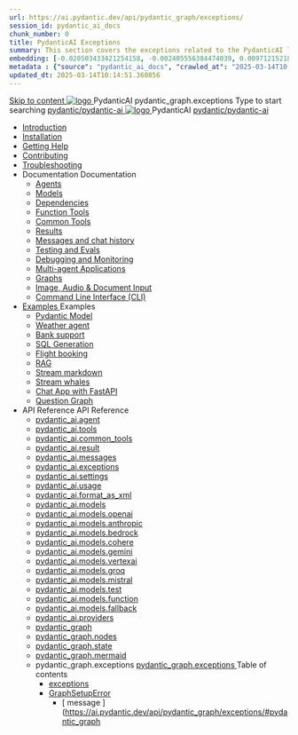 ```yaml
---
url: https://ai.pydantic.dev/api/pydantic_graph/exceptions/
session_id: pydantic_ai_docs
chunk_number: 0
title: PydanticAI Exceptions
summary: This section covers the exceptions related to the PydanticAI library, including how to handle errors that may occur during its usage.
embedding: [-0.020503433421254158, -0.002405556384474039, 0.009712152183055878, -0.010210211388766766, 0.019867023453116417, 0.01570269651710987, -0.048975810408592224, 0.014526723884046078, -0.012748929671943188, 0.01674032025039196, -0.006644246634095907, -0.09125549346208572, -0.016961678862571716, -0.012700507417321205, 0.03530685603618622, 0.005112023092806339, -0.029136458411812782, 0.01550900749862194, 0.0015036888653412461, 0.06341952830553055, 0.055810291320085526, 0.019631829112768173, 0.025096645578742027, 0.03724375367164612, -0.0045862942934036255, 0.011801233515143394, 0.039208319038152695, 0.04324813187122345, 0.023768486455082893, -0.005838359706103802, 0.020863141864538193, -0.022205134853720665, -0.03126704320311546, -0.013080968521535397, 0.026466308161616325, 0.012721260078251362, -0.014049417339265347, 0.011489946395158768, -0.0008037255611270666, 0.02017139457166195, 0.026341792196035385, -0.031322382390499115, 0.03431073948740959, 0.019147604703903198, -0.07946809381246567, 0.004862993955612183, -0.005371429026126862, 0.03666268289089203, 0.006436722353100777, -0.018082313239574432, -0.08085159212350845, 0.004738478921353817, -0.03666268289089203, 0.009684482589364052, -0.03317626938223839, -0.008107295259833336, -0.03406170755624771, 0.021499551832675934, -0.009871254675090313, -0.03348064050078392, 0.027171891182661057, 0.012043345719575882, -0.025691548362374306, 0.05915835499763489, -0.04252871498465538, 0.012970289215445518, -0.060929231345653534, 0.01642211526632309, -0.05722145736217499, -0.005741514731198549, 0.02701970562338829, 0.03206947073340416, -0.02120901644229889, -0.07714381814002991, -0.01809614710509777, -0.033785007894039154, 0.04189230501651764, 0.10105066001415253, -0.019507315009832382, -0.07006031274795532, 0.01014795433729887, 0.03063063509762287, -0.026798347011208534, 0.01337842084467411, -0.016200756654143333, -0.03004956617951393, -0.03835055232048035, -0.014084004797041416, -0.004914875142276287, -0.05008260905742645, -0.019438140094280243, -0.024404896423220634, -0.01460973359644413, 0.01189116109162569, 0.09374579042196274, 0.006748009007424116, 0.03547287732362747, 0.008792126551270485, 0.005606623832136393, -0.0026545857544988394, 0.0028811334632337093, -0.04241803288459778, -0.05315397307276726, 0.02571921795606613, 0.028223348781466484, -0.020461928099393845, 0.003500248771160841, -0.0004634716606233269, -0.0005222703330218792, -0.015882551670074463, -0.09429918974637985, -0.009753657504916191, -0.03497481718659401, 0.03826754167675972, -0.07072439044713974, -0.01577187143266201, -0.00986433681100607, 0.004015601705759764, 0.02476460486650467, -0.02418353594839573, -0.03428306803107262, 0.0013411279069259763, 0.020282072946429253, 0.022703194990754128, 0.02927480824291706, 0.013094804249703884, -0.009622225537896156, -0.021693240851163864, -0.04607046768069267, -0.01667114533483982, 0.006626952905207872, -0.006267243530601263, 0.026452472433447838, -0.022896884009242058, -0.012928783893585205, 0.01591022126376629, -0.04507434740662575, -0.0005041119293309748, -0.024404896423220634, 0.0014163556043058634, 0.03193112090229988, -0.027835970744490623, -0.004268089774996042, 0.031460732221603394, -0.011095650494098663, 0.012340798042714596, -0.01744590327143669, 0.004153951071202755, -0.028721408918499947, 0.018926246091723442, 0.03583258390426636, 0.03076898492872715, -0.022412659600377083, -0.02935781702399254, -0.0354452058672905, -0.006754926405847073, 0.01667114533483982, 0.0231320783495903, 0.014775753021240234, -0.04438260197639465, -0.028555389493703842, 0.06579913944005966, -0.023809991776943207, -0.0025196948554366827, -0.02657698653638363, 0.0033878395333886147, -0.05838359519839287, -0.02061411365866661, -0.029911216348409653, -0.059379711747169495, -0.014595898799598217, -0.04275007173418999, -0.03328695148229599, 0.020060714334249496, 0.022329648956656456, -0.012783517129719257, -0.040951527655124664, -0.021679405122995377, 0.005229620728641748, -0.03904230147600174, -0.02726873569190502, 0.000798105145804584, -0.014568229205906391, -0.018566535785794258, -0.025055140256881714, -0.028195679187774658, 0.030021896585822105, 0.016449784860014915, -0.013980242423713207, 0.044299591332674026, 0.001086910255253315, 0.023630136623978615, 0.03527918830513954, 0.01972867362201214, 0.029828205704689026, -0.04225201532244682, 0.0596010722219944, -0.004254254978150129, 0.02017139457166195, 0.038571909070014954, -0.012077933177351952, -0.008363242261111736, 0.03550054505467415, 0.02630028687417507, -0.0026027048006653786, -0.034034039825201035, 0.011317010037600994, -0.0014198143035173416, -0.009739822708070278, -0.03796317055821419, 0.03356365114450455, -0.07216323167085648, 0.0053748879581689835, -0.0038149943575263023, 0.011559121310710907, 0.007028167136013508, -0.05910301208496094, 0.006270702462643385, -0.002939932281151414, 0.039789389818906784, -0.045351047068834305, 0.06718263775110245, 0.01563352160155773, 0.006052801385521889, 0.02365780808031559, -0.016117746010422707, 0.04750930517911911, -0.0651904046535492, 0.01957648992538452, 0.062091369181871414, 0.005295336712151766, 0.006388299632817507, -0.006837936583906412, -0.013828057795763016, 0.015163132920861244, -0.054924849420785904, 0.006668458227068186, -0.0020631407387554646, 0.014789588749408722, 0.00895814597606659, 0.014035582542419434, -0.014042499475181103, -7.944302342366427e-05, 0.03511316701769829, 0.011268586851656437, 0.00447561452165246, -0.009587638080120087, -0.025497859343886375, -0.007284114602953196, 0.052655916661024094, 0.0548141710460186, 0.0004721185250673443, 0.010445406660437584, -0.009940429590642452, -0.013931820169091225, -0.018206827342510223, -0.00016288521874230355, -0.009940429590642452, -0.02941315621137619, 0.004579376894980669, 0.005983626935631037, 0.02515198476612568, -0.00920717604458332, -0.01069443579763174, -0.024294216185808182, -0.04648551717400551, -0.019756345078349113, 0.012742011807858944, -0.07033701241016388, -0.05063600838184357, 0.028361698612570763, 0.0298005361109972, 0.05085736885666847, -0.026466308161616325, -0.04194764420390129, 0.016532795503735542, 0.002398638753220439, 0.03583258390426636, 0.024031352251768112, -0.002177279209718108, 0.008799044415354729, 0.02430805191397667, 0.0336189903318882, 0.020932316780090332, -0.00048595349653624, 0.04488065838813782, 0.004579376894980669, -0.012465312145650387, 0.0030350475572049618, -0.010514580644667149, 0.026646161451935768, -0.00020417396444827318, 0.034089379012584686, -0.01667114533483982, 0.02275853417813778, -0.03184811398386955, 0.07443216443061829, 0.02416970208287239, 0.048892803490161896, -0.026341792196035385, 0.03530685603618622, -0.00567233981564641, -0.027683785185217857, -0.018525032326579094, -0.0024902955628931522, 0.008107295259833336, -0.009725987911224365, -0.009456205181777477, 0.05744281783699989, -0.018206827342510223, -0.03724375367164612, -0.0043510994873940945, -0.019313625991344452, -0.022703194990754128, -0.011738976463675499, -0.017528913915157318, 0.07891469448804855, -0.031460732221603394, 0.028804417699575424, -0.036164626479148865, -0.05744281783699989, -0.06314282864332199, 0.026535483077168465, 0.029440827667713165, -0.06480302661657333, -0.012880361638963223, 0.025456354022026062, 0.0026822558138519526, -0.011510699056088924, -0.0167541541159153, 0.002711655106395483, -0.03489180654287338, -0.00811421312391758, 0.04584910720586777, 0.004330347292125225, -0.024930624291300774, 0.0020354706794023514, 0.03478112816810608, -0.0125068174675107, 0.015384492464363575, -0.03879326954483986, -0.04673454537987709, -0.024598585441708565, -0.024225041270256042, -0.032290831208229065, 0.005748432129621506, 0.004966755863279104, 0.04584910720586777, 0.0033463346771895885, 0.011662883684039116, -0.010424653999507427, -0.003628222271800041, 0.008031203411519527, 0.03705006465315819, -0.01828983798623085, -0.004842241294682026, 0.0035555886570364237, -0.002986625302582979, -0.007118094712495804, 0.025318004190921783, -0.0558379590511322, -0.01668497920036316, -0.03879326954483986, -0.012887279503047466, -0.010064944624900818, 0.008556932210922241, -0.03032626584172249, -0.03226316347718239, 0.024847615510225296, 0.002561199711635709, 0.01596556045114994, -0.0013125932309776545, 0.005426769144833088, -0.010396983474493027, -0.005426769144833088, -0.045932117849588394, -0.02411436103284359, -0.0029883545357733965, 0.021956104785203934, 0.039014630019664764, 0.012963371351361275, -0.01312247384339571, 0.008363242261111736, 0.012008758261799812, 0.03212481364607811, 0.009428535588085651, 0.002588869770988822, 0.013689707964658737, -0.010279386304318905, 0.05628068000078201, 0.04435493052005768, -0.010901960544288158, -0.00359709351323545, 0.003273701062425971, 0.01978401467204094, 0.004973673727363348, -0.02533183991909027, 0.013316163793206215, 0.07852731645107269, 0.023284263908863068, 0.0014336493331938982, -0.00463817548006773, -0.008619189262390137, 0.028583059087395668, -0.0009511545649729669, 0.01667114533483982, 0.0711117684841156, 0.03428306803107262, -0.0034310738556087017, -0.014153179712593555, 0.02844470925629139, -0.020074548199772835, -0.010383148677647114, -0.03835055232048035, -0.03619229421019554, -0.07155448943376541, 0.023353438824415207, 0.021416541188955307, 0.008543097414076328, 0.023671641945838928, -0.009573802351951599, -0.06602050364017487, -0.052130185067653656, -0.002253371523693204, -0.0653010830283165, 0.05177047848701477, 0.06148263067007065, -0.045600078999996185, 0.0345320962369442, -0.061316609382629395, 0.021817754954099655, 0.016712650656700134, 0.030685974285006523, 0.0012840586714446545, 0.03915297985076904, -0.03024325519800186, 0.0006385705783031881, 0.02113984152674675, 0.005011719651520252, 0.002770453691482544, -0.01377271767705679, -0.049031153321266174, -0.00019801307644229382, 0.02927480824291706, -0.012264705263078213, -0.040702495723962784, 0.004465238191187382, -0.03143306449055672, -0.007277196738868952, -0.016076240688562393, 0.002377886325120926, -0.019175276160240173, -0.020918482914566994, -0.012354632839560509, -0.04214133322238922, -0.03204180300235748, 0.07841663807630539, -0.014651238918304443, 0.04510201886296272, -0.0068483129143714905, 0.017999302595853806, 0.021084502339363098, -0.031571414321660995, 0.05016561970114708, -0.028804417699575424, -0.008107295259833336, 0.019092265516519547, -0.01454055868089199, 0.001118903630413115, 0.010943464934825897, 0.02573305368423462, -0.02321508899331093, 0.022080620750784874, -0.029579177498817444, -0.010563003830611706, -0.01698935031890869, 0.03533452749252319, 0.015010948292911053, -0.009802079759538174, 0.005751891061663628, -0.00023930183670017868, -0.016560465097427368, 0.010659848339855671, 0.009829750284552574, 0.022661689668893814, 0.06314282864332199, -0.026812180876731873, -0.04131123423576355, -0.02624494768679142, 0.015619686804711819, -0.044769980013370514, 0.007097342051565647, 0.029247136786580086, -0.01714153401553631, 0.009781327098608017, 0.012479147873818874, -0.06397292762994766, -0.013606698252260685, 0.0005041119293309748, -0.024391060695052147, -0.01880173198878765, -0.0373821035027504, -0.026729172095656395, 0.016823329031467438, -0.0026597739197313786, -0.03699472174048424, 0.009622225537896156, -0.009172588586807251, 0.0031889616511762142, 0.04219667240977287, -0.035583555698394775, 0.0013540982035920024, 0.01363436784595251, 0.022661689668893814, 0.007899770513176918, 0.030741315335035324, 0.005789936985820532, 0.01454055868089199, -0.010791280306875706, -0.004029436502605677, 0.02513814903795719, -0.05365203320980072, -0.020973822101950645, -0.01463740412145853, -0.004956379998475313, -0.023450283333659172, -0.013502935878932476, -0.017487408593297005, -0.012769682332873344, -0.013710460625588894, 0.019562654197216034, -0.0018279460491612554, 0.006592365447431803, -0.017805613577365875, -0.06297680735588074, 0.00037051792605780065, 0.0019818602595478296, -0.002403826918452978, -0.03671802580356598, -0.024861449375748634, 0.014775753021240234, 0.011815068311989307, -0.0364689938724041, 0.014014829881489277, 0.0011898078955709934, 0.000652837916277349, 0.014844927936792374, 5.474542922456749e-05, -0.011489946395158768, 0.036884043365716934, 0.0633641853928566, -0.011144072748720646, 0.006225738674402237, -0.04108987748622894, 0.01512162759900093, 0.024391060695052147, -0.029247136786580086, -0.014457548968493938, 0.013544440269470215, 0.01822066307067871, -0.0020821637008339167, -0.019175276160240173, 0.037133071571588516, 0.027960484847426414, -0.017750272527337074, 0.057166118174791336, 0.014056334272027016, -0.004247337579727173, -0.04009375721216202, -0.015813376754522324, 0.004565541632473469, -0.003310017753392458, -0.010514580644667149, -0.005748432129621506, -0.006087388843297958, -0.006640788167715073, -0.008529262617230415, -0.020724792033433914, -0.00654394319280982, -0.0003409024211578071, -0.04067482799291611, -0.015176967717707157, 0.004212750121951103, 0.03231850266456604, -0.05910301208496094, 0.012977207079529762, -0.03182044252753258, 0.014443714171648026, 0.01344759576022625, -0.003209714312106371, 0.008868219330906868, -0.027683785185217857, -0.004859535023570061, -0.023948341608047485, 0.0021461504511535168, -0.0037354433443397284, 0.041781626641750336, -0.02927480824291706, -0.05215785652399063, 0.027573104947805405, 0.011330844834446907, -0.026853686198592186, -0.009490792639553547, 0.0250136349350214, 0.0063640885055065155, 0.009649895131587982, -0.003559047356247902, 0.016200756654143333, -0.0047453963197767735, -0.006094306707382202, -0.019216779619455338, 0.0023277346044778824, 0.011351597495377064, -0.026909027248620987, -0.012672836892306805, 0.03588792681694031, -0.05489718168973923, 0.013911067508161068, 0.04620881751179695, -0.043801531195640564, 0.013779635541141033, 0.02036508359014988, -0.006941698957234621, -0.005987085402011871, -0.013876480050384998, -0.0051396931521594524, -0.0017743355128914118, -0.05528455972671509, -0.010230964049696922, -0.008653776720166206, -0.004634716548025608, 0.042888421565294266, 0.04393988102674484, 0.010272469371557236, -0.002156526781618595, 0.005910993088036776, -0.008619189262390137, -0.02293838933110237, -0.0031336217653006315, -0.028583059087395668, 0.008508509956300259, 0.02553936466574669, -0.0215963963419199, -0.013675873167812824, 0.0308243241161108, -0.05489718168973923, -0.0015106063801795244, 0.014090921729803085, 0.014886433258652687, -0.005046307109296322, 0.0060597192496061325, 0.019341295585036278, 0.017404397949576378, -0.009615307673811913, 0.022703194990754128, -0.002108104294165969, -0.003124974900856614, -0.03276121988892555, -0.022149795666337013, 0.026618491858243942, -0.04275007173418999, 0.04266706481575966, 0.03796317055821419, -0.007678410969674587, -0.034947145730257034, 0.023616302758455276, 0.018525032326579094, 0.0356665663421154, 0.0013298869598656893, 0.012596745043992996, 0.010528416372835636, 0.04324813187122345, 0.037852492183446884, 0.028721408918499947, -0.012430724687874317, -0.015522842295467854, 0.005053224507719278, -0.05993311107158661, -0.00612543523311615, 0.012195530347526073, -0.029883546754717827, 0.008211057633161545, -0.08588752895593643, 0.04582143574953079, 0.07742051780223846, -0.01855270192027092, 0.021956104785203934, 0.018192991614341736, 0.010583755560219288, 0.05138309672474861, 0.018829401582479477, -0.015232307836413383, 0.029136458411812782, -0.014236189424991608, 0.002092540031298995, 0.0018694510217756033, -0.029302477836608887, 0.041338905692100525, -0.009103413671255112, -0.09313705563545227, -0.03226316347718239, -0.007249527145177126, 0.0018729097209870815, 0.002713384572416544, -0.016269931569695473, 0.015439832583069801, 0.007650741375982761, 0.0020614112727344036, 0.03835055232048035, -0.027420921251177788, -0.026535483077168465, 0.02773912437260151, -0.035777244716882706, 0.02068328857421875, -0.018926246091723442, 0.00031928528915159404, 0.017349058762192726, 0.015439832583069801, -0.005371429026126862, -0.027434755116701126, -0.021042997017502785, 0.021222852170467377, -0.004499825648963451, 0.010908877477049828, -0.01894008181989193, -0.02941315621137619, -0.01707235909998417, 0.005952497944235802, -0.01642211526632309, -0.016560465097427368, -0.005827983375638723, -0.010189458727836609, 0.001130144577473402, -0.00036316810292191803, 0.023228922858834267, -0.002976248972117901, -0.024446401745080948, 0.024072857573628426, -0.021679405122995377, 0.006388299632817507, 0.002836169907823205, -0.001841781078837812, 0.004866452421993017, -0.020572608336806297, -0.03478112816810608, -0.03320394083857536, -0.0005724221118725836, 0.04258405417203903, -0.0014198143035173416, -0.006080471444875002, 0.015439832583069801, 0.011282422579824924, -0.026203442364931107, -0.021485716104507446, 0.016200756654143333, -0.00031085460796020925, 0.0008365836692973971, 0.011012639850378036, -0.024667760357260704, -0.0049217925406992435, -0.01816532202064991, 0.0032425723038613796, -0.040370456874370575, 0.045406389981508255, 0.007533143740147352, -0.0308243241161108, 0.009110331535339355, -0.016518959775567055, -0.02327042818069458, -0.006941698957234621, -0.014748083427548409, -0.02113984152674675, 0.02275853417813778, 0.03018791601061821, 0.005357594229280949, -0.03411705046892166, 0.013198566623032093, -0.049280181527137756, 0.02100149169564247, -0.008494675159454346, -0.004223125986754894, -0.008093460462987423, 0.0004811977269127965, 0.0037354433443397284, -0.0011872138129547238, 0.01434686966240406, -0.0011751082492992282, -0.02610659785568714, -0.05055299773812294, -0.017155369743704796, -0.04847775399684906, -0.01997770369052887, 0.026023589074611664, -0.01337842084467411, 0.0011768375989049673, -0.042694732546806335, 0.0047765253111720085, -0.08915258198976517, 0.011296257376670837, -0.00389454560354352, 0.004430650733411312, 0.06757001578807831, -0.036745693534612656, 0.016698814928531647, 0.0074639692902565, 0.01496944297105074, -0.04131123423576355, 0.001822758000344038, -0.004866452421993017, -0.03356365114450455, -0.00778909120708704, 0.036026276648044586, -0.012721260078251362, 0.048643771559000015, -0.007073130924254656, 0.017943963408470154, 0.013150143437087536, -0.0026978200767189264, 0.010874290019273758, -0.006748009007424116, 0.04571075737476349, -0.024847615510225296, 0.0033843808341771364, -0.004838782362639904, 0.005841818172484636, 0.02993888594210148, 0.030492285266518593, -0.010037274099886417, -0.0443272590637207, -0.018400516360998154, 0.027559271082282066, -0.004752314183861017, 0.035251516848802567, 0.010514580644667149, 0.03076898492872715, 0.005281501915305853, -0.018898576498031616, 0.006561236921697855, -0.01661580428481102, 0.02015755884349346, 0.024778440594673157, 0.007498556282371283, 0.004126281477510929, -0.025110479444265366, 0.006215362343937159, -0.0065093557350337505, 0.006284537259489298, -0.020531103014945984, 0.04236269369721413, -0.00583490077406168, 0.013233154080808163, 0.05677873641252518, 0.041975315660238266, -0.053347665816545486, 0.020406588912010193, 0.0052261617965996265, 0.004849158693104982, -0.003621304640546441, 0.0016714379889890552, -0.014471383765339851, -0.028223348781466484, -0.02119518257677555, -0.008978898636996746, -0.05044231936335564, -0.01591022126376629, -0.016657309606671333, -0.00018471853400114924, -0.008709116838872433, 0.024916790425777435, -0.007277196738868952, -0.01434686966240406, -0.013392255641520023, 0.014416043646633625, 0.013267741538584232, 0.0044410270638763905, -0.002355404431000352, -0.03660734370350838, 0.01945197582244873, -0.011773563921451569, -0.03331461921334267, 0.03414471819996834, -0.02170707657933235, 0.003915297798812389, 0.0027894768863916397, -0.01254140492528677, 0.008494675159454346, -0.016394445672631264, 0.0005045442376285791, -0.010300138965249062, -0.00949771050363779, 0.010417736135423183, -0.01640828140079975, 0.0010047650430351496, -0.007968945428729057, 0.0012105603236705065, 0.015730366110801697, 0.0049805911257863045, 0.03320394083857536, 0.01822066307067871, -0.008141882717609406, 0.02657698653638363, -0.01283193938434124, 0.04139424487948418, 0.003704314585775137, -0.03184811398386955, -0.02138887159526348, 0.03439374640583992, -0.0007284979219548404, 0.018967751413583755, 0.008252562955021858, -0.018829401582479477, -0.021610230207443237, -0.0026770676486194134, 0.045268040150403976, -0.00015661623911000788, -0.05041464790701866, -0.003436262020841241, 0.02120901644229889, -0.029496166855096817, -0.011109485290944576, 0.05843893438577652, 0.008639941923320293, 0.003000460332259536, 0.0031509154941886663, 0.006900193635374308, -0.013018711470067501, 0.012562157586216927, 0.030353935435414314, 0.007761421147733927, -0.04551706835627556, 0.0460427962243557, 0.007595401257276535, -0.008425500243902206, 0.03206947073340416, -0.019161440432071686, 0.01098497025668621, 0.013385338708758354, 0.010016522370278835, -0.0046727629378438, 0.0009866066975519061, -0.009518463164567947, -0.042113665491342545, -0.005506319925189018, -0.00404327129945159, -0.009615307673811913, 0.02094615250825882, -0.032678212970495224, 0.030215585604310036, -0.022315815091133118, -0.006350253708660603, 0.010867373086512089, -0.007560813799500465, 0.0226201843470335, 0.0020250945817679167, -0.01733522303402424, -0.022467998787760735, -0.008460087701678276, -0.013392255641520023, 0.029772866517305374, -0.009919676929712296, -0.020863141864538193, -0.02636946178972721, 0.005188115872442722, -0.020959988236427307, -0.02152722142636776, -0.02850004844367504, 0.017432069405913353, -0.009608389809727669, 0.009110331535339355, 0.03547287732362747, 0.0365796759724617, 0.014927938580513, 0.090480737388134, 0.045544739812612534, 0.009898924268782139, -0.05553359165787697, 0.02320125326514244, -0.025580868124961853, -0.02921946719288826, 0.013897232711315155, 0.02921946719288826, 0.03951269015669823, -0.0016800847370177507, 0.021292027086019516, 0.004153951071202755, -0.023298097774386406, 0.04388454183936119, 0.030104905366897583, 0.00389454560354352, -0.0016031276900321245, 0.0412558950483799, -0.004973673727363348, 0.009615307673811913, 0.015619686804711819, 0.01454055868089199, 0.0008750621927902102, 0.007934357970952988, 0.013862645253539085, 0.0239898469299078, 0.007623071316629648, -0.022841544821858406, 0.011047227308154106, 0.02120901644229889, -0.021098336204886436, -0.008999651297926903, 0.00612543523311615, 0.032097142189741135, -0.008736786432564259, 0.019493479281663895, 0.005118940956890583, 0.000798105145804584, -0.019216779619455338, 0.046374835073947906, 0.0028828629292547703, -0.018912410363554955, -0.012735094875097275, 0.008550014346837997, -0.03140539303421974, -0.02476460486650467, 0.002896697958931327, 0.024017516523599625, -0.000565072288736701, 0.01855270192027092, -0.015273812226951122, 0.02172091044485569, 0.019825519993901253, -0.0023536751978099346, 0.0025421767495572567, 0.011932666413486004, -0.04698357731103897, -0.014927938580513, 0.017667263746261597, -0.004499825648963451, 0.03890395164489746, 0.009131083264946938, 0.022481834515929222, -0.007996615953743458, -0.005371429026126862, 0.007394794374704361, 0.011005722917616367, -0.012970289215445518, 0.013620533049106598, 0.0031561036594212055, 0.027628445997834206, 0.03685637190937996, -0.003002189565449953, -0.03663501515984535, -0.013876480050384998, 0.02668766677379608, 0.014277694746851921, -0.0030592589173465967, 0.006038966588675976, -0.01985318958759308, 0.045157358050346375, -0.005246914457529783, -0.005336841568350792, -0.00434764102101326, 0.003963720519095659, 0.03497481718659401, 0.012997958809137344, 0.00931093841791153, -0.00869528204202652, -0.007636906113475561, 0.008204140700399876, -0.0062049864791333675, 0.0003767868911381811, 0.021485716104507446, -0.03666268289089203, 0.023699311539530754, -0.026452472433447838, 0.0020959987305104733, -0.025318004190921783, -0.03301025182008743, -0.022481834515929222, -0.02327042818069458, -0.022218970581889153, -0.021292027086019516, -0.02908111736178398, 0.003330770181491971, -0.009131083264946938, 0.0038046182598918676, 0.01772260293364525, -0.020973822101950645, -0.0024937542621046305, -0.04084084555506706, -0.0245017409324646, 0.01744590327143669, 0.02436339110136032, 0.010639095678925514, 0.0026649620849639177, -0.017113864421844482, -0.006730715278536081, -0.0021876555401831865, 0.005547825247049332, 0.010618343017995358, 0.0057691847905516624, -0.023159747943282127, 0.022025279700756073, 0.009421617724001408, -0.0020821637008339167, 0.016048571094870567, 0.006748009007424116, -0.004824947565793991, -0.01141385454684496, -0.053430672734975815, 0.03945734724402428, 0.02320125326514244, -0.01467890851199627, -0.012313127517700195, 0.006561236921697855, 0.011393101885914803, 0.019299790263175964, 0.03317626938223839, -0.05027629807591438, -0.007111177314072847, -0.03303791955113411, 0.005440603941679001, 0.003368816338479519, 0.010293221101164818, 0.012935701757669449, -0.008709116838872433, 0.01519080251455307, -0.02048959769308567, -0.002900156658142805, -0.004548247903585434, 0.01952115073800087, -0.006910569965839386, 0.013530605472624302, 0.021181346848607063, -0.01047307625412941, 0.037271421402692795, -0.04139424487948418, 0.0016887316014617682, -0.06629720330238342, -0.01254140492528677, -0.004676221404224634, -0.041145216673612595, -0.004569000564515591, -0.01512162759900093, -0.00045698651229031384, -0.006315666250884533, 0.014305364340543747, -0.0167541541159153, 0.02455708011984825, -0.01972867362201214, -0.0066580818966031075, -0.003936050459742546, 0.09308171272277832, 0.002236077794805169, -0.035251516848802567, 0.043856870383024216, 0.004157410003244877, 0.015342987142503262, -0.0032615954987704754, 0.029136458411812782, 0.009304020553827286, -0.02765611559152603, -0.010044191963970661, 0.031184034422039986, 0.010466158390045166, -0.011489946395158768, 0.006914028897881508, -0.009843585081398487, 0.0020562231075018644, 0.0059248278848826885, 0.023671641945838928, -0.009138001129031181, 0.005426769144833088, 0.04333114251494408, -0.01848352700471878, -0.003808076959103346, 0.020323578268289566, -0.015730366110801697, 0.01965950056910515, -0.01228545792400837, 0.029966555535793304, 0.024999799206852913, -0.00048335944302380085, -0.04369085282087326, -0.004039812833070755, -0.006004379130899906, -0.02365780808031559, 0.029191797599196434, -0.015038617886602879, -0.020932316780090332, -0.006032049190253019, 0.016823329031467438, 0.040896184742450714, 0.008577684871852398, 0.009898924268782139, 0.00782367866486311, -0.0007194186910055578, 0.024653926491737366, 0.035583555698394775, -0.012672836892306805, -0.00010981511150021106, 0.007975863292813301, -0.02534567378461361, 0.014526723884046078, -0.009421617724001408, -0.02256484515964985, -0.018663382157683372, -0.008190304972231388, -0.009061908349394798, 0.0547034926712513, 0.046374835073947906, 0.026618491858243942, -0.0479796938598156, 0.01972867362201214, 0.019507315009832382, 0.016712650656700134, -0.012562157586216927, -0.055422909557819366, 0.009179506450891495, -0.008757539093494415, 0.008183388039469719, 0.03619229421019554, -0.009746739640831947, 0.013945654965937138, 0.00833557266741991, 0.014582064002752304, 0.01425002422183752, 0.016698814928531647, -0.013987160287797451, 0.015093958005309105, 0.025110479444265366, 0.04582143574953079, -0.005454438738524914, -0.03450442850589752, -0.0162976011633873, 0.030215585604310036, -0.035002488642930984, -0.029911216348409653, 0.010784363374114037, 0.0006472174427472055, -0.016726484522223473, -0.003085199510678649, 0.033452969044446945, 0.017860952764749527, -0.019991539418697357, 0.020724792033433914, -0.004579376894980669, 0.029302477836608887, -0.0034103214275091887, 0.032871901988983154, 0.0033290409483015537, 0.03788016363978386, 0.015204637311398983, 0.013869562186300755, -0.0558379590511322, 0.02571921795606613, 0.012977207079529762, 0.007080048322677612, 0.0006264649564400315, -0.013399173505604267, -0.03696705400943756, 0.022592514753341675, 0.03705006465315819, 0.01939663477241993, -0.007045460864901543, -0.0012555239954963326, -0.01751507818698883, 0.008024285547435284, -0.026355627924203873, -0.015758037567138672, -0.03613695502281189, -0.01714153401553631, 0.018787896260619164, -0.029330147430300713, -0.013579027727246284, -0.01927212066948414, 0.02321508899331093, 0.029164128005504608, 0.024543246254324913, -0.00415049260482192, -0.0032425723038613796, 0.003252948634326458, -0.005540907382965088, 0.027420921251177788, 0.007304866798222065, -0.02042042277753353, -0.0016576029593124986, 0.017362894490361214, 0.013350751250982285, -0.001126685761846602, -0.0385165698826313, 0.00741554656997323, 0.009802079759538174, 0.031516075134277344, 0.01758425310254097, -0.009815914556384087, -0.0006450557266362011, -0.009221010841429234, 0.017667263746261597, -6.425697210943326e-05, -0.016062406823039055, 0.018206827342510223, -0.02365780808031559, 0.002255100989714265, -7.690300844842568e-05, 0.04222434386610985, 0.005250372923910618, -0.06391758471727371, 0.012686672620475292, -0.025110479444265366, -0.021762415766716003, -0.012202448211610317, -0.0033186646178364754, 0.013717377558350563, -0.010556085966527462, -0.008294067345559597, 0.018179157748818398, 0.023104408755898476, 0.012997958809137344, 0.007131929509341717, 0.026853686198592186, 0.0143883740529418, 0.006675375625491142, -0.027780629694461823, 0.005008261185139418, 0.02196994051337242, 0.02520732395350933, -0.009670647792518139, -0.006498979404568672, -0.02333960309624672, 0.021167511120438576, -0.0010895043378695846, -0.03876560181379318, -0.035196177661418915, 0.015093958005309105, -0.02553936466574669, -0.0011370619758963585, 0.005717303603887558, -0.030796654522418976, -0.015232307836413383, 0.002872486598789692, -0.04756464436650276, -0.016906339675188065, 0.0008452305337414145, 0.005046307109296322, -0.00397409638389945, -0.0009182964568026364, 0.033785007894039154, -0.005883323028683662, -0.005177739541977644, 0.012686672620475292, 0.01874639093875885, -0.013509852811694145, -0.0034673905465751886, 0.007830595597624779, 0.00025356916012242436, -0.033785007894039154, 0.016961678862571716, -0.008902806788682938, 0.009075744077563286, -0.017805613577365875, -0.025373345240950584, -0.01050766371190548, -0.0022447246592491865, 0.011655966751277447, 0.008287150412797928, 0.024225041270256042, -0.00400868384167552, 0.0021046455949544907, -0.0037216083146631718, 0.013025629334151745, -0.026272617280483246, -0.011545286513864994, 0.010410819202661514, 0.004081317689269781, -0.014416043646633625, 0.01698935031890869, -0.0034103214275091887, 0.009843585081398487, 0.00417124480009079, -0.02921946719288826, 0.02314591407775879, 0.020517267286777496, -0.007941275835037231, -0.004883746150881052, -0.014263859018683434, -0.0029139916878193617, -0.02993888594210148, -0.025705384090542793, 0.004617422819137573, 0.04712192341685295, -0.02165173552930355, 0.001990507123991847, 0.030602965503931046, -0.02185926027595997, 0.0012607121607288718, -0.02753159962594509, 0.005257290322333574, -0.006889817770570517, 0.003638598369434476, -0.04117288440465927, 0.01757041923701763, -0.0008184252656064928, 0.007643823977559805, -0.007616153918206692, -0.02798815444111824, -0.010258633643388748, -0.02838936820626259, -0.0035244598984718323, -0.007906688377261162, -0.013219318352639675, 0.0013463160721585155, -0.024985965341329575, 0.01596556045114994, 0.011808151379227638, -0.012154025956988335, 0.008460087701678276, 0.026231111958622932, -0.032927241176366806, -0.008494675159454346, -0.05215785652399063, -0.02138887159526348, 0.021734746173024178, 0.017044689506292343, -0.007360206916928291, 0.011787398718297482, -0.006595824379473925, -0.005717303603887558, 0.018317507579922676, 9.652056905906647e-05, -0.00638138223439455, -0.038682591170072556, 0.010936548002064228, 0.0007777850260026753, -0.008785209618508816, -0.010604508221149445, 0.0018504279432818294, 0.010279386304318905, -0.0049217925406992435, -0.0021478799171745777, 0.012029510922729969, -0.01874639093875885, 0.04770299419760704, 0.011469194665551186, 0.03101801499724388, -0.013911067508161068, 0.02526266500353813, 0.028527718037366867, -0.001337669207714498, 0.012465312145650387, 0.015024783089756966, 0.0017449362203478813, -0.010556085966527462, -0.022578679025173187, 0.052711255848407745, -0.00019736457034014165, -0.015370657667517662, 0.014803423546254635, 0.010943464934825897, 0.010943464934825897, -0.017210708931088448, 0.02075246348977089, 0.007650741375982761, -0.0061738574877381325, 0.01733522303402424, -0.019880859181284904, 0.03779715299606323, 0.03835055232048035, -0.0021375035867094994, 0.013731212355196476, -0.014623568393290043, 0.0076023186556994915, 0.024612421169877052, -0.02172091044485569, 0.005734597332775593, 0.0057207620702683926, 0.008999651297926903, 0.003742360742762685, -0.04914183169603348, -0.014761918224394321, 0.015246142633259296, -0.0016558736097067595, 0.007636906113475561, 0.0003772192576434463, 0.025567034259438515, -0.0044825319200754166, 0.016256095841526985, -0.011233999393880367, -0.009725987911224365, 0.0009157024323940277, 0.028001990169286728, 0.010009604506194592, -0.03356365114450455, 0.006194610148668289, -0.0028067706152796745, -0.03356365114450455, -0.002983166603371501, -0.007394794374704361, 0.019880859181284904, -0.0019766720943152905, -0.0021841966081410646, 0.005499402526766062, 0.002872486598789692, 0.012361550703644753, 0.005274584051221609, -0.011005722917616367, 0.010784363374114037, 0.02198377624154091, -0.026978202164173126, 0.0020596818067133427, -0.017224544659256935, 0.025580868124961853, -0.024086691439151764, -0.025885239243507385, -0.02701970562338829, 0.009138001129031181, -0.012202448211610317, 0.02617577277123928, 0.013620533049106598, -0.03895929083228111, -0.01221628300845623, 0.004288842435926199, 0.021997610107064247, -0.0038737929426133633, 0.022122126072645187, -0.01021712925285101, -0.019991539418697357, -0.03392335772514343, -0.020503433421254158, 0.007609236519783735, 0.020199064165353775, -0.055561259388923645, 0.026272617280483246, -0.029883546754717827, 0.02520732395350933, -0.0015936162089928985, 0.0040328954346477985, 0.006215362343937159, 0.0039464267902076244, 0.0034276151563972235, -0.02494446001946926]
metadata : {"source": "pydantic_ai_docs", "crawled_at": "2025-03-14T10:14:51.359234", "url_path": "/api/pydantic_graph/exceptions/", "chunk_size": 5000}
updated_dt: 2025-03-14T10:14:51.360856
---
```

[ Skip to content ](https://ai.pydantic.dev/api/pydantic_graph/exceptions/#pydantic_graphexceptions)
[ ![logo](https://ai.pydantic.dev/img/logo-white.svg) ](https://ai.pydantic.dev/ "PydanticAI")
PydanticAI 
pydantic_graph.exceptions 
Type to start searching
[ pydantic/pydantic-ai  ](https://github.com/pydantic/pydantic-ai "Go to repository")
[ ![logo](https://ai.pydantic.dev/img/logo-white.svg) ](https://ai.pydantic.dev/ "PydanticAI") PydanticAI 
[ pydantic/pydantic-ai  ](https://github.com/pydantic/pydantic-ai "Go to repository")
  * [ Introduction  ](https://ai.pydantic.dev/)
  * [ Installation  ](https://ai.pydantic.dev/install/)
  * [ Getting Help  ](https://ai.pydantic.dev/help/)
  * [ Contributing  ](https://ai.pydantic.dev/contributing/)
  * [ Troubleshooting  ](https://ai.pydantic.dev/troubleshooting/)
  * Documentation  Documentation 
    * [ Agents  ](https://ai.pydantic.dev/agents/)
    * [ Models  ](https://ai.pydantic.dev/models/)
    * [ Dependencies  ](https://ai.pydantic.dev/dependencies/)
    * [ Function Tools  ](https://ai.pydantic.dev/tools/)
    * [ Common Tools  ](https://ai.pydantic.dev/common_tools/)
    * [ Results  ](https://ai.pydantic.dev/results/)
    * [ Messages and chat history  ](https://ai.pydantic.dev/message-history/)
    * [ Testing and Evals  ](https://ai.pydantic.dev/testing-evals/)
    * [ Debugging and Monitoring  ](https://ai.pydantic.dev/logfire/)
    * [ Multi-agent Applications  ](https://ai.pydantic.dev/multi-agent-applications/)
    * [ Graphs  ](https://ai.pydantic.dev/graph/)
    * [ Image, Audio & Document Input  ](https://ai.pydantic.dev/input/)
    * [ Command Line Interface (CLI)  ](https://ai.pydantic.dev/cli/)
  * [ Examples  ](https://ai.pydantic.dev/examples/)
Examples 
    * [ Pydantic Model  ](https://ai.pydantic.dev/examples/pydantic-model/)
    * [ Weather agent  ](https://ai.pydantic.dev/examples/weather-agent/)
    * [ Bank support  ](https://ai.pydantic.dev/examples/bank-support/)
    * [ SQL Generation  ](https://ai.pydantic.dev/examples/sql-gen/)
    * [ Flight booking  ](https://ai.pydantic.dev/examples/flight-booking/)
    * [ RAG  ](https://ai.pydantic.dev/examples/rag/)
    * [ Stream markdown  ](https://ai.pydantic.dev/examples/stream-markdown/)
    * [ Stream whales  ](https://ai.pydantic.dev/examples/stream-whales/)
    * [ Chat App with FastAPI  ](https://ai.pydantic.dev/examples/chat-app/)
    * [ Question Graph  ](https://ai.pydantic.dev/examples/question-graph/)
  * API Reference  API Reference 
    * [ pydantic_ai.agent  ](https://ai.pydantic.dev/api/agent/)
    * [ pydantic_ai.tools  ](https://ai.pydantic.dev/api/tools/)
    * [ pydantic_ai.common_tools  ](https://ai.pydantic.dev/api/common_tools/)
    * [ pydantic_ai.result  ](https://ai.pydantic.dev/api/result/)
    * [ pydantic_ai.messages  ](https://ai.pydantic.dev/api/messages/)
    * [ pydantic_ai.exceptions  ](https://ai.pydantic.dev/api/exceptions/)
    * [ pydantic_ai.settings  ](https://ai.pydantic.dev/api/settings/)
    * [ pydantic_ai.usage  ](https://ai.pydantic.dev/api/usage/)
    * [ pydantic_ai.format_as_xml  ](https://ai.pydantic.dev/api/format_as_xml/)
    * [ pydantic_ai.models  ](https://ai.pydantic.dev/api/models/base/)
    * [ pydantic_ai.models.openai  ](https://ai.pydantic.dev/api/models/openai/)
    * [ pydantic_ai.models.anthropic  ](https://ai.pydantic.dev/api/models/anthropic/)
    * [ pydantic_ai.models.bedrock  ](https://ai.pydantic.dev/api/models/bedrock/)
    * [ pydantic_ai.models.cohere  ](https://ai.pydantic.dev/api/models/cohere/)
    * [ pydantic_ai.models.gemini  ](https://ai.pydantic.dev/api/models/gemini/)
    * [ pydantic_ai.models.vertexai  ](https://ai.pydantic.dev/api/models/vertexai/)
    * [ pydantic_ai.models.groq  ](https://ai.pydantic.dev/api/models/groq/)
    * [ pydantic_ai.models.mistral  ](https://ai.pydantic.dev/api/models/mistral/)
    * [ pydantic_ai.models.test  ](https://ai.pydantic.dev/api/models/test/)
    * [ pydantic_ai.models.function  ](https://ai.pydantic.dev/api/models/function/)
    * [ pydantic_ai.models.fallback  ](https://ai.pydantic.dev/api/models/fallback/)
    * [ pydantic_ai.providers  ](https://ai.pydantic.dev/api/providers/)
    * [ pydantic_graph  ](https://ai.pydantic.dev/api/pydantic_graph/graph/)
    * [ pydantic_graph.nodes  ](https://ai.pydantic.dev/api/pydantic_graph/nodes/)
    * [ pydantic_graph.state  ](https://ai.pydantic.dev/api/pydantic_graph/state/)
    * [ pydantic_graph.mermaid  ](https://ai.pydantic.dev/api/pydantic_graph/mermaid/)
    * pydantic_graph.exceptions  [ pydantic_graph.exceptions  ](https://ai.pydantic.dev/api/pydantic_graph/exceptions/) Table of contents 
      * [ exceptions  ](https://ai.pydantic.dev/api/pydantic_graph/exceptions/#pydantic_graph.exceptions)
      * [ GraphSetupError  ](https://ai.pydantic.dev/api/pydantic_graph/exceptions/#pydantic_graph.exceptions.GraphSetupError)
        * [ message  ](https://ai.pydantic.dev/api/pydantic_graph/exceptions/#pydantic_graph